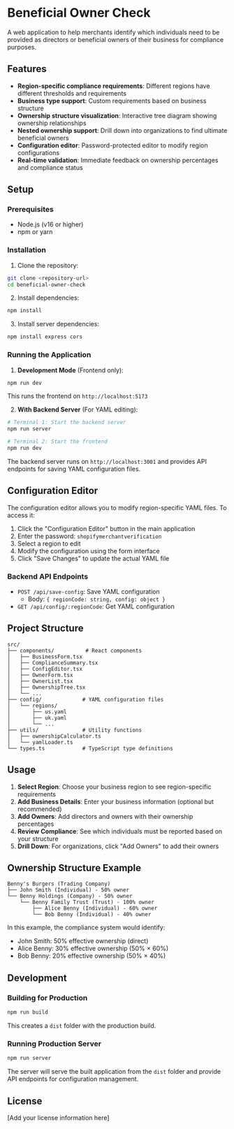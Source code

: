 # Beneficial Owner Check

A web application to help merchants identify which individuals need to be provided as directors or beneficial owners of their business for compliance purposes.

## Features

- **Region-specific compliance requirements**: Different regions have different thresholds and requirements
- **Business type support**: Custom requirements based on business structure
- **Ownership structure visualization**: Interactive tree diagram showing ownership relationships
- **Nested ownership support**: Drill down into organizations to find ultimate beneficial owners
- **Configuration editor**: Password-protected editor to modify region configurations
- **Real-time validation**: Immediate feedback on ownership percentages and compliance status

## Setup

### Prerequisites

- Node.js (v16 or higher)
- npm or yarn

### Installation

1. Clone the repository:
```bash
git clone <repository-url>
cd beneficial-owner-check
```

2. Install dependencies:
```bash
npm install
```

3. Install server dependencies:
```bash
npm install express cors
```

### Running the Application

1. **Development Mode** (Frontend only):
```bash
npm run dev
```
This runs the frontend on `http://localhost:5173`

2. **With Backend Server** (For YAML editing):
```bash
# Terminal 1: Start the backend server
npm run server

# Terminal 2: Start the frontend
npm run dev
```

The backend server runs on `http://localhost:3001` and provides API endpoints for saving YAML configuration files.

## Configuration Editor

The configuration editor allows you to modify region-specific YAML files. To access it:

1. Click the "Configuration Editor" button in the main application
2. Enter the password: `shopifymerchantverification`
3. Select a region to edit
4. Modify the configuration using the form interface
5. Click "Save Changes" to update the actual YAML file

### Backend API Endpoints

- `POST /api/save-config`: Save YAML configuration
  - Body: `{ regionCode: string, config: object }`
- `GET /api/config/:regionCode`: Get YAML configuration

## Project Structure

```
src/
├── components/          # React components
│   ├── BusinessForm.tsx
│   ├── ComplianceSummary.tsx
│   ├── ConfigEditor.tsx
│   ├── OwnerForm.tsx
│   ├── OwnerList.tsx
│   ├── OwnershipTree.tsx
│   └── ...
├── config/             # YAML configuration files
│   └── regions/
│       ├── us.yaml
│       ├── uk.yaml
│       └── ...
├── utils/              # Utility functions
│   ├── ownershipCalculator.ts
│   └── yamlLoader.ts
└── types.ts            # TypeScript type definitions
```

## Usage

1. **Select Region**: Choose your business region to see region-specific requirements
2. **Add Business Details**: Enter your business information (optional but recommended)
3. **Add Owners**: Add directors and owners with their ownership percentages
4. **Review Compliance**: See which individuals must be reported based on your structure
5. **Drill Down**: For organizations, click "Add Owners" to add their owners

## Ownership Structure Example

```
Benny's Burgers (Trading Company)
├── John Smith (Individual) - 50% owner
└── Benny Holdings (Company) - 50% owner
    └── Benny Family Trust (Trust) - 100% owner
        ├── Alice Benny (Individual) - 60% owner
        └── Bob Benny (Individual) - 40% owner
```

In this example, the compliance system would identify:
- John Smith: 50% effective ownership (direct)
- Alice Benny: 30% effective ownership (50% × 60%)
- Bob Benny: 20% effective ownership (50% × 40%)

## Development

### Building for Production

```bash
npm run build
```

This creates a `dist` folder with the production build.

### Running Production Server

```bash
npm run server
```

The server will serve the built application from the `dist` folder and provide API endpoints for configuration management.

## License

[Add your license information here]

